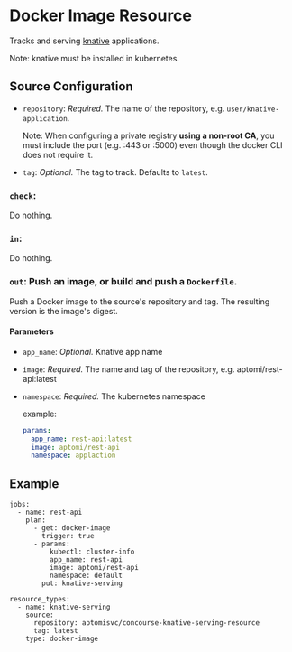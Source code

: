 # Docker Image Resource

Tracks and serving [knative](https://cloud.google.com/knative/) applications.

Note: knative must be installed in kubernetes.

## Source Configuration

* `repository`: *Required.* The name of the repository, e.g.
`user/knative-application`.

  Note: When configuring a private registry **using a non-root CA**,
  you must include the port (e.g. :443 or :5000) even though the docker CLI
  does not require it.

* `tag`: *Optional.* The tag to track. Defaults to `latest`.

### `check`:

Do nothing.

### `in`:

Do nothing.

### `out`: Push an image, or build and push a `Dockerfile`.

Push a Docker image to the source's repository and tag. The resulting
version is the image's digest.

#### Parameters

* `app_name`: *Optional.* Knative app name

* `image`: *Required.* The name and tag of the repository, e.g. aptomi/rest-api:latest

* `namespace`: *Required.* The kubernetes namespace

  example:
  ```yaml
  params:
    app_name: rest-api:latest
    image: aptomi/rest-api
    namespace: applaction
  ```

## Example

```
jobs:
  - name: rest-api
    plan:
      - get: docker-image
        trigger: true
      - params:
          kubectl: cluster-info
          app_name: rest-api
          image: aptomi/rest-api
          namespace: default
        put: knative-serving

resource_types:
  - name: knative-serving
    source:
      repository: aptomisvc/concourse-knative-serving-resource
      tag: latest
    type: docker-image
```
